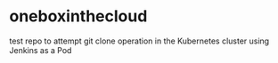 # oneboxinthecloud
test repo to attempt git clone operation in the Kubernetes cluster using Jenkins as a Pod

